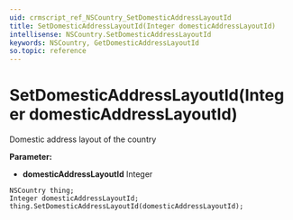 ```yaml
---
uid: crmscript_ref_NSCountry_SetDomesticAddressLayoutId
title: SetDomesticAddressLayoutId(Integer domesticAddressLayoutId)
intellisense: NSCountry.SetDomesticAddressLayoutId
keywords: NSCountry, GetDomesticAddressLayoutId
so.topic: reference
---
```


# SetDomesticAddressLayoutId(Integer domesticAddressLayoutId)

Domestic address layout of the country

**Parameter:** 
 - **domesticAddressLayoutId** Integer

```crmscript
NSCountry thing;
Integer domesticAddressLayoutId;
thing.SetDomesticAddressLayoutId(domesticAddressLayoutId);
```


